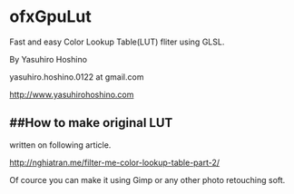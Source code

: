 # ofxGpuLut

Fast and easy Color Lookup Table(LUT) fliter using GLSL. 

By Yasuhiro Hoshino

yasuhiro.hoshino.0122 at gmail.com

http://www.yasuhirohoshino.com

##How to make original LUT
-
written on following article.

<a href = "http://nghiatran.me/filter-me-color-lookup-table-part-2/">
http://nghiatran.me/filter-me-color-lookup-table-part-2/
</a>

Of cource you can make it using Gimp or any other photo retouching soft.
